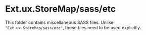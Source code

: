 # Ext.ux.StoreMap/sass/etc

This folder contains miscellaneous SASS files. Unlike `"Ext.ux.StoreMap/sass/etc"`, these files
need to be used explicitly.
